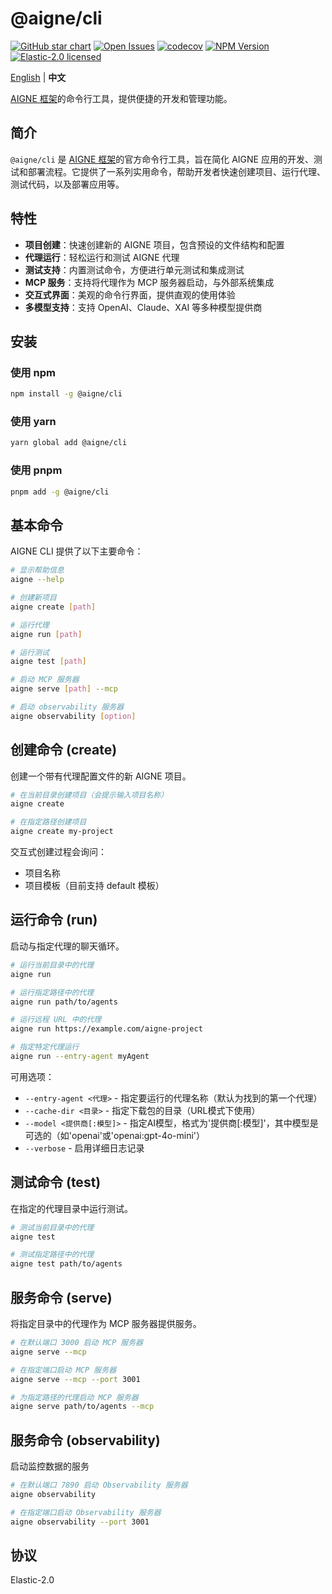# @aigne/cli

[![GitHub star chart](https://img.shields.io/github/stars/AIGNE-io/aigne-framework?style=flat-square)](https://star-history.com/#AIGNE-io/aigne-framework)
[![Open Issues](https://img.shields.io/github/issues-raw/AIGNE-io/aigne-framework?style=flat-square)](https://github.com/AIGNE-io/aigne-framework/issues)
[![codecov](https://codecov.io/gh/AIGNE-io/aigne-framework/graph/badge.svg?token=DO07834RQL)](https://codecov.io/gh/AIGNE-io/aigne-framework)
[![NPM Version](https://img.shields.io/npm/v/@aigne/cli)](https://www.npmjs.com/package/@aigne/cli)
[![Elastic-2.0 licensed](https://img.shields.io/npm/l/@aigne/cli)](https://github.com/AIGNE-io/aigne-framework/blob/main/LICENSE)

[English](README.md) | **中文**

[AIGNE 框架](https://github.com/AIGNE-io/aigne-framework)的命令行工具，提供便捷的开发和管理功能。

## 简介

`@aigne/cli` 是 [AIGNE 框架](https://github.com/AIGNE-io/aigne-framework)的官方命令行工具，旨在简化 AIGNE 应用的开发、测试和部署流程。它提供了一系列实用命令，帮助开发者快速创建项目、运行代理、测试代码，以及部署应用等。

## 特性

- **项目创建**：快速创建新的 AIGNE 项目，包含预设的文件结构和配置
- **代理运行**：轻松运行和测试 AIGNE 代理
- **测试支持**：内置测试命令，方便进行单元测试和集成测试
- **MCP 服务**：支持将代理作为 MCP 服务器启动，与外部系统集成
- **交互式界面**：美观的命令行界面，提供直观的使用体验
- **多模型支持**：支持 OpenAI、Claude、XAI 等多种模型提供商

## 安装

### 使用 npm

```bash
npm install -g @aigne/cli
```

### 使用 yarn

```bash
yarn global add @aigne/cli
```

### 使用 pnpm

```bash
pnpm add -g @aigne/cli
```

## 基本命令

AIGNE CLI 提供了以下主要命令：

```bash
# 显示帮助信息
aigne --help

# 创建新项目
aigne create [path]

# 运行代理
aigne run [path]

# 运行测试
aigne test [path]

# 启动 MCP 服务器
aigne serve [path] --mcp

# 启动 observability 服务器
aigne observability [option]
```

## 创建命令 (create)

创建一个带有代理配置文件的新 AIGNE 项目。

```bash
# 在当前目录创建项目（会提示输入项目名称）
aigne create

# 在指定路径创建项目
aigne create my-project
```

交互式创建过程会询问：

- 项目名称
- 项目模板（目前支持 default 模板）

## 运行命令 (run)

启动与指定代理的聊天循环。

```bash
# 运行当前目录中的代理
aigne run

# 运行指定路径中的代理
aigne run path/to/agents

# 运行远程 URL 中的代理
aigne run https://example.com/aigne-project

# 指定特定代理运行
aigne run --entry-agent myAgent
```

可用选项：

- `--entry-agent <代理>` - 指定要运行的代理名称（默认为找到的第一个代理）
- `--cache-dir <目录>` - 指定下载包的目录（URL模式下使用）
- `--model <提供商[:模型]>` - 指定AI模型，格式为'提供商\[:模型]'，其中模型是可选的（如'openai'或'openai:gpt-4o-mini'）
- `--verbose` - 启用详细日志记录

## 测试命令 (test)

在指定的代理目录中运行测试。

```bash
# 测试当前目录中的代理
aigne test

# 测试指定路径中的代理
aigne test path/to/agents
```

## 服务命令 (serve)

将指定目录中的代理作为 MCP 服务器提供服务。

```bash
# 在默认端口 3000 启动 MCP 服务器
aigne serve --mcp

# 在指定端口启动 MCP 服务器
aigne serve --mcp --port 3001

# 为指定路径的代理启动 MCP 服务器
aigne serve path/to/agents --mcp
```

## 服务命令 (observability)

启动监控数据的服务

```bash
# 在默认端口 7890 启动 Observability 服务器
aigne observability

# 在指定端口启动 Observability 服务器
aigne observability --port 3001
```

## 协议

Elastic-2.0
